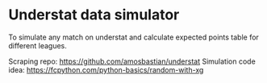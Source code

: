 # Understat data simulator


To simulate any match on understat and calculate expected points table for different leagues.

Scraping repo: https://github.com/amosbastian/understat
Simulation code idea: https://fcpython.com/python-basics/random-with-xg